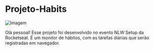 # Projeto-Habits

![Imagem](.Assets/folder.png)

 Olá pessoal!
 Esse projeto foi desenvolvido no evento NLW Setup da Rocketseat.
 É um monitor de hábitos, com as tarefas diárias que serão registradas em navegador.